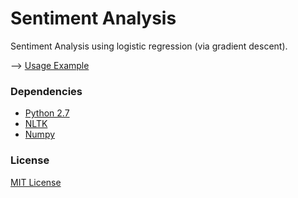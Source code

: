 Sentiment Analysis
==================

Sentiment Analysis using logistic regression (via gradient descent).

--> [Usage Example]()

### Dependencies

 - [Python 2.7](https://www.python.org/download/releases/2.7)
 - [NLTK](http://www.nltk.org/)
 - [Numpy](http://www.numpy.org/)

### License

[MIT License]()
